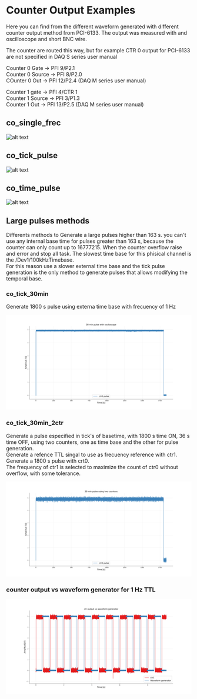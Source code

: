 # Counter Output Examples

Here you can find from the different waveform generated with different counter output method from PCI-6133.
The output was measured with and oscilloscope and short BNC wire.

The counter are routed this way, but for example CTR 0 output for PCI-6133 are not specified in DAQ S series user manual    
   
Counter 0 Gate -> PFI 9/P2.1  
Counter 0 Source -> PFI 8/P2.0  
COunter 0 Out -> PFI 12/P2.4 (DAQ M series user manual)  

Counter 1 gate -> PFI 4/CTR 1  
Counter 1 Source -> PFI 3/P1.3  
Counter 1 Out -> PFI 13/P2.5 (DAQ M series user manual)  

## co_single_frec

![alt text](https://github.com/juliancabaleiro/nidaqmx-python-examples/blob/main/doc/images/co_frec.png)

## co_tick_pulse

![alt text](https://github.com/juliancabaleiro/nidaqmx-python-examples/blob/main/doc/images/co_tick.png)

## co_time_pulse

![alt text](https://github.com/juliancabaleiro/nidaqmx-python-examples/blob/main/doc/images/co_time.png)

## Large pulses methods

Differents methods to Generate a large pulses higher than 163 s.
you can't use any internal base time for pulses greater than 163 s, because the counter can only count up to 16777215. When the counter overflow raise and error and stop all task. The slowest time base for this phisical channel is the  /Dev1/100kHzTimebase.  
For this reason use a slower external time base and the tick pulse generation is the only method to generate pulses that allows modifying the temporal base.

### co_tick_30min

Generate 1800 s pulse using externa time base with frecuency of 1 Hz

![alt text](https://github.com/juliancabaleiro/nidaqmx-python-examples/blob/main/doc/images/co-tick-30min.png)

### co_tick_30min_2ctr

Generate a pulse especified in tick's of basetime, with 1800 s time ON, 36 s time OFF, using two counters,
one as time base and the other for pulse generation.  
Generate a refence TTL singal to use as frecuency reference with ctr1.  
Generate a 1800 s pulse with crt0.  
The frequency of ctr1 is selected to maximize the count  of ctr0 without overflow, with some tolerance.

![alt text](https://github.com/juliancabaleiro/nidaqmx-python-examples/blob/main/doc/images/co_tick_30min_2ctr.png)

### counter output vs waveform generator for 1 Hz TTL

![alt text](https://github.com/juliancabaleiro/nidaqmx-python-examples/blob/main/doc/images/co-vs-waveform.png)
